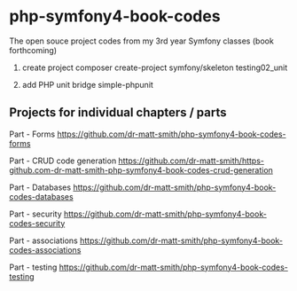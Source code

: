 # php-symfony4-book-codes

The open souce project codes from my 3rd year Symfony classes (book forthcoming)

1. create project
composer create-project symfony/skeleton testing02_unit

2. add PHP unit bridge
 simple-phpunit


## Projects for individual chapters / parts

Part - Forms
https://github.com/dr-matt-smith/php-symfony4-book-codes-forms

Part - CRUD code generation
https://github.com/dr-matt-smith/https-github.com-dr-matt-smith-php-symfony4-book-codes-crud-generation

Part - Databases 
https://github.com/dr-matt-smith/php-symfony4-book-codes-databases

Part - security
https://github.com/dr-matt-smith/php-symfony4-book-codes-security

Part - associations
https://github.com/dr-matt-smith/php-symfony4-book-codes-associations

Part - testing
https://github.com/dr-matt-smith/php-symfony4-book-codes-testing

